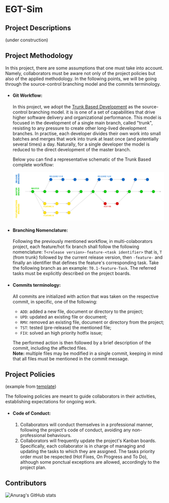 # EGT-Sim

## Project Descriptions
  (under construction)

## Project Methodology
In this project, there are some assumptions that one must take into account. Namely, collaborators must be aware not only of the project policies but also of the applied methodology. In the following points, we will be going through the source-control branching model and the commits terminology.
  
- #### Git Workflow:
   In this project, we adopt the [Trunk Based Development](https://trunkbaseddevelopment.com/) as the source-control branching model. it is is one of a set of capabilities that drive higher software delivery and organizational performance. This model is focused in the development of a single main branch, called "trunk", resisting to any pressure to create other long-lived development branches. In practise, each developer divides their own work into small batches and merges that work into trunk at least once (and potentially several times) a day. Naturally, for a single developer the model is reduced to the direct development of the master branch.

  Below you can find a representative schematic of the Trunk Based complete workflow:
  
  ![plot](./Assets/gitworkflow.png)

- #### Branching Nomenclature:
  Following the previously mentioned workflow, in multi-colaborators project, each feature/hot fix branch shall follow the following nomenclature: 
   `T<release version>-feature-<task identifier>` 
   that is, `T` (from trunk) followed by the current release version, then `-feature-` and finally an identifier that defines the feature's corresponding task. Take the following branch as an example: `T0.1-feature-Task`.
   The referred tasks must be explicitly described on the project boards.

- #### Commits terminology:
  All commits are initialized with action that was taken on the respective commit, in specific, one of the following:
  - `ADD`: added a new file, document or directory to the project;
  - `UPD`: updated an existing file or document;
  - `RMV`: removed an existing file, document or directory from the
  project;
  - `TST`: tested (pre-release) the mentioned file;
  - `FIX`: solved an high priority hotfix issue;
  
  The performed action is then followed by a brief description of the commit, 
  including the affected files.
  <br>
  **Note:** multiple files may be modified in a single commit, 
  keeping in mind that all files must be mentioned in the commit
  message.

## Project Policies
(example from [template](https://betterscientificsoftware.github.io/A-Team-Tools/TeamPoliciesTemplate.html))

The following policies are meant to guide collaborators in their activities, establishing expectations for ongoing work.

- #### Code of Conduct:
	1. Collaborators will conduct themselves in a professional manner, following the project's code of conduct, avoiding any non-professional behaviours.
	2. Collaborators will frequently update the project's Kanban boards. Specifically, each collaborator is in charge of managing and updating the tasks to which they are assigned. The tasks priority order must be respected (Hot Fixes, On Progress and To Do), although some ponctual exceptions are allowed, accordingly to the project plan.


## Contributors
![Anurag's GitHub stats](https://github-readme-stats.vercel.app/api?username=MrToino&show_icons=true&theme=react)